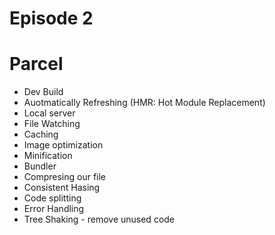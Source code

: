 # Episode 2

# Parcel

- Dev Build
- Auotmatically Refreshing (HMR: Hot Module Replacement)
- Local server
- File Watching
- Caching
- Image optimization
- Minification
- Bundler
- Compresing our file
- Consistent Hasing
- Code splitting
- Error Handling
- Tree Shaking - remove unused code
